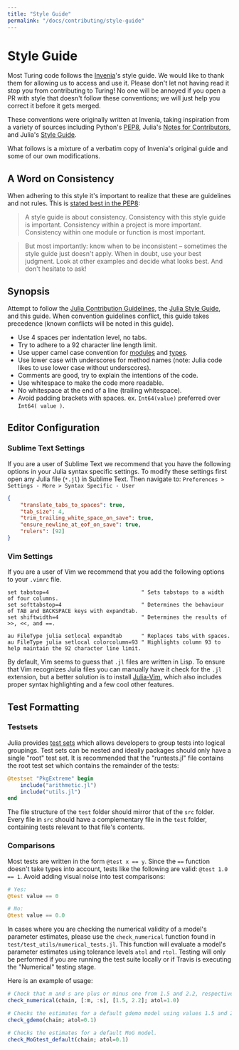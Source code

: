 ```yaml
---
title: "Style Guide"
permalink: "/docs/contributing/style-guide"
---
```



# Style Guide

Most Turing code follows the [Invenia](https://invenia.ca/labs/)'s style guide. We would like to thank them for allowing us to access and use it. Please don't let not having read it stop you from contributing to Turing! No one will be annoyed if you open a PR with style that doesn't follow these conventions; we will just help you correct it before it gets merged.

These conventions were originally written at Invenia, taking inspiration from a variety of sources including Python's [PEP8](http://legacy.python.org/dev/peps/pep-0008), Julia's [Notes for Contributors](https://github.com/JuliaLang/julia/blob/master/CONTRIBUTING.md), and Julia's [Style Guide](https://docs.julialang.org/en/v1/manual/style-guide/).

What follows is a mixture of a verbatim copy of Invenia's original guide and some of our own modifications.

## A Word on Consistency

When adhering to this style it's important to realize that these are guidelines and not rules. This is [stated best in the PEP8](http://legacy.python.org/dev/peps/pep-0008/#a-foolish-consistency-is-the-hobgoblin-of-little-minds):

> A style guide is about consistency. Consistency with this style guide is important. Consistency within a project is more important. Consistency within one module or function is most important.

> But most importantly: know when to be inconsistent – sometimes the style guide just doesn't apply. When in doubt, use your best judgment. Look at other examples and decide what looks best. And don't hesitate to ask!

## Synopsis

Attempt to follow the [Julia Contribution Guidelines](https://github.com/JuliaLang/julia/blob/master/CONTRIBUTING.md#general-formatting-guidelines-for-julia-code-contributions), the [Julia Style Guide](https://docs.julialang.org/en/v1/manual/style-guide/), and this guide. When convention guidelines conflict, this guide takes precedence (known conflicts will be noted in this guide).

  - Use 4 spaces per indentation level, no tabs.
  - Try to adhere to a 92 character line length limit.
  - Use upper camel case convention for [modules](https://docs.julialang.org/en/v1/manual/modules/) and [types](https://docs.julialang.org/en/v1/manual/types/).
  - Use lower case with underscores for method names (note: Julia code likes to use lower case without underscores).
  - Comments are good, try to explain the intentions of the code.
  - Use whitespace to make the code more readable.
  - No whitespace at the end of a line (trailing whitespace).
  - Avoid padding brackets with spaces. ex. `Int64(value)` preferred over `Int64( value )`.

## Editor Configuration

### Sublime Text Settings

If you are a user of Sublime Text we recommend that you have the following options in your Julia syntax specific settings. To modify these settings first open any Julia file (`*.jl`) in Sublime Text. Then navigate to: `Preferences > Settings - More > Syntax Specific - User`

```json
{
    "translate_tabs_to_spaces": true,
    "tab_size": 4,
    "trim_trailing_white_space_on_save": true,
    "ensure_newline_at_eof_on_save": true,
    "rulers": [92]
}
```

### Vim Settings

If you are a user of Vim we recommend that you add the following options to your `.vimrc` file.

```
set tabstop=4                             " Sets tabstops to a width of four columns.
set softtabstop=4                         " Determines the behaviour of TAB and BACKSPACE keys with expandtab.
set shiftwidth=4                          " Determines the results of >>, <<, and ==.

au FileType julia setlocal expandtab      " Replaces tabs with spaces.
au FileType julia setlocal colorcolumn=93 " Highlights column 93 to help maintain the 92 character line limit.
```

By default, Vim seems to guess that `.jl` files are written in Lisp. To ensure that Vim recognizes Julia files you can manually have it check for the `.jl` extension, but a better solution is to install [Julia-Vim](https://github.com/JuliaLang/julia-vim), which also includes proper syntax highlighting and a few cool other features.

## Test Formatting

### Testsets

Julia provides [test sets](https://docs.julialang.org/en/v1/stdlib/Test/#Working-with-Test-Sets-1) which allows developers to group tests into logical groupings. Test sets can be nested and ideally packages should only have a single "root" test set. It is recommended that the "runtests.jl" file contains the root test set which contains the remainder of the tests:

```julia
@testset "PkgExtreme" begin
    include("arithmetic.jl")
    include("utils.jl")
end
```



The file structure of the `test` folder should mirror that of the `src` folder. Every file in `src` should have a complementary file in the `test` folder, containing tests relevant to that file's contents.

### Comparisons

Most tests are written in the form `@test x == y`. Since the `==` function doesn't take types into account, tests like the following are valid: `@test 1.0 == 1`. Avoid adding visual noise into test comparisons:

```julia
# Yes:
@test value == 0

# No:
@test value == 0.0
```



In cases where you are checking the numerical validity of a model's parameter estimates, please use the `check_numerical` function found in `test/test_utils/numerical_tests.jl`. This function will evaluate a model's parameter estimates using tolerance levels `atol` and `rtol`. Testing will only be performed if you are running the test suite locally or if Travis is executing the "Numerical" testing stage.

Here is an example of usage:

```julia
# Check that m and s are plus or minus one from 1.5 and 2.2, respectively.
check_numerical(chain, [:m, :s], [1.5, 2.2]; atol=1.0)

# Checks the estimates for a default gdemo model using values 1.5 and 2.0.
check_gdemo(chain; atol=0.1)

# Checks the estimates for a default MoG model.
check_MoGtest_default(chain; atol=0.1)
```
